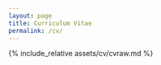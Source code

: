 ```yaml
---
layout: page
title: Curriculum Vitae
permalink: /cv/
---
```

{% include_relative assets/cv/cvraw.md %}